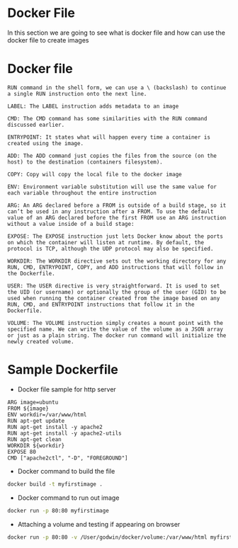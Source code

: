 # Docker File
In this section we are going to see what is docker file and how can use the docker file to create images

# Docker file

```]
RUN command in the shell form, we can use a \ (backslash) to continue a single RUN instruction onto the next line.

LABEL: The LABEL instruction adds metadata to an image

CMD: The CMD command has some similarities with the RUN command discussed earlier.

ENTRYPOINT: It states what will happen every time a container is created using the image. 

ADD: The ADD command just copies the files from the source (on the host) to the destination (containers filesystem). 

COPY: Copy will copy the local file to the docker image

ENV: Environment variable substitution will use the same value for each variable throughout the entire instruction

ARG: An ARG declared before a FROM is outside of a build stage, so it can’t be used in any instruction after a FROM. To use the default value of an ARG declared before the first FROM use an ARG instruction without a value inside of a build stage:

EXPOSE: The EXPOSE instruction just lets Docker know about the ports on which the container will listen at runtime. By default, the protocol is TCP, although the UDP protocol may also be specified.

WORKDIR: The WORKDIR directive sets out the working directory for any RUN, CMD, ENTRYPOINT, COPY, and ADD instructions that will follow in the Dockerfile. 

USER: The USER directive is very straightforward. It is used to set the UID (or username) or optionally the group of the user (GID) to be used when running the container created from the image based on any RUN, CMD, and ENTRYPOINT instructions that follow it in the Dockerfile.

VOLUME: The VOLUME instruction simply creates a mount point with the specified name. We can write the value of the volume as a JSON array or just as a plain string. The docker run command will initialize the newly created volume.
```

# Sample Dockerfile
- Docker file sample for http server
```docker
ARG image=ubuntu
FROM ${image} 
ENV workdir=/var/www/html
RUN apt-get update 
RUN apt-get install -y apache2 
RUN apt-get install -y apache2-utils 
RUN apt-get clean 
WORKDIR ${workdir}
EXPOSE 80 
CMD ["apache2ctl", "-D", "FOREGROUND"]
```

- Docker command to build the file
``` bash
docker build -t myfirstimage .
```
- Docker command to run out image
``` bash
docker run -p 80:80 myfirstimage
```

- Attaching a volume and testing if appearing on browser
``` bash
docker run -p 80:80 -v /User/godwin/docker/volume:/var/www/html myfirstimage
```